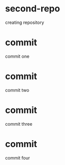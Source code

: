 # second-repo
creating repository

# commit
commit one

# commit 
commit two

# commit 
commit three 

# commit
commit four
